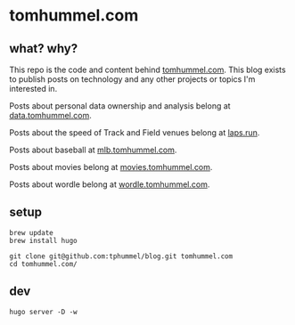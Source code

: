 # tomhummel.com

## what? why?

This repo is the code and content behind [tomhummel.com](https://tomhummel.com). This blog exists to publish posts on technology and any other projects or topics I'm interested in.

Posts about personal data ownership and analysis belong at [data.tomhummel.com](https://data.tomhummel.com).

Posts about the speed of Track and Field venues belong at [laps.run](https://laps.run).

Posts about baseball at [mlb.tomhummel.com](https://mlb.tomhummel.com).

Posts about movies belong at [movies.tomhummel.com](https://movies.tomhummel.com).

Posts about wordle belong at [wordle.tomhummel.com](wordle.tomhummel.com).

## setup

```
brew update
brew install hugo

git clone git@github.com:tphummel/blog.git tomhummel.com
cd tomhummel.com/
```

## dev

```
hugo server -D -w
```
